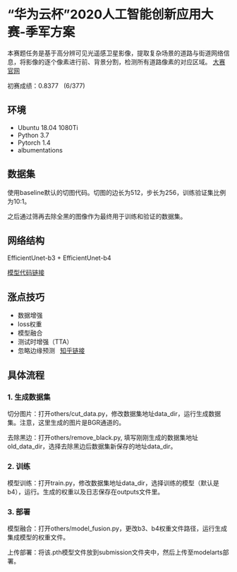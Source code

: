 # “华为云杯”2020人工智能创新应用大赛-季军方案

本赛题任务是基于高分辨可见光遥感卫星影像，提取复杂场景的道路与街道网络信息，将影像的逐个像素进行前、背景分割，检测所有道路像素的对应区域。
[大赛官网](https://competition.huaweicloud.com/information/1000041322/circumstance)

初赛成绩：0.8377 &nbsp; (6/377)

## 环境
* Ubuntu 18.04 1080Ti
* Python 3.7
* Pytorch 1.4
* albumentations

## 数据集
使用baseline默认的切图代码。切图的边长为512，步长为256，训练验证集比例为10:1。

之后通过筛再去除全黑的图像作为最终用于训练和验证的数据集。

## 网络结构
EfficientUnet-b3 + EfficientUnet-b4

[模型代码链接](https://github.com/zhoudaxia233/EfficientUnet-PyTorch)

## 涨点技巧
* 数据增强
* loss权重
* 模型融合
* 测试时增强（TTA）
* 忽略边缘预测 &nbsp; [知乎链接](https://zhuanlan.zhihu.com/p/158769096)

## 具体流程
### 1. 生成数据集
切分图片：打开others/cut_data.py，修改数据集地址data_dir，运行生成数据集。注意，这里生成的图片是BGR通道的。

去除黑边：打开others/remove_black.py, 填写刚刚生成的数据集地址old_data_dir，选择去除黑边后数据集新保存的地址data_dir。

### 2. 训练
模型训练：打开train.py，修改数据集地址data_dir，选择训练的模型（默认是b4），运行。生成的权重以及日志保存在outputs文件里。

### 3. 部署
模型融合：打开others/model_fusion.py，更改b3、b4权重文件路径，运行生成集成模型的权重文件。

上传部署：将该.pth模型文件放到submission文件夹中，然后上传至modelarts部署。
